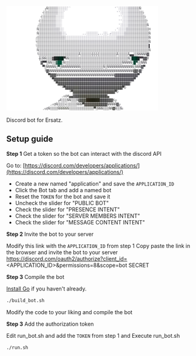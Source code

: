 ![alt text](https://github.com/76616c6172/marvin/blob/master/marvin.jpg)

Discord bot for Ersatz.


## Setup guide
**Step 1** Get a token so the bot can interact with the discord API

Go to:
[https://discord.com/developers/applications/](https://discord.com/developers/applications/)

- Create a new named "application" and save the `APPLICATION_ID`
- Click the Bot tab and add a named bot
- Reset the `TOKEN` for the bot and save it
- Uncheck the slider for "PUBLIC BOT"
- Check the slider for "PRESENCE INTENT"
- Check the slider for "SERVER MEMBERS INTENT"
- Check the slider for "MESSAGE CONTENT INTENT"


**Step 2** Invite the bot to your server

Modify this link with the `APPLICATION_ID` from step 1
Copy paste the link in the browser and invite the bot to your server
https://discord.com/oauth2/authorize?client_id=<APPLICATION_ID>&permissions=8&scope=bot
SECRET

**Step 3** Compile the bot

[Install Go](https://go.dev/doc/install) if you haven't already.

```bash
./build_bot.sh
```

Modify the code to your liking and compile the bot


**Step 3** Add the authorization token

Edit run_bot.sh and add the `TOKEN` from step 1 and Execute run_bot.sh
```bash
./run.sh
```